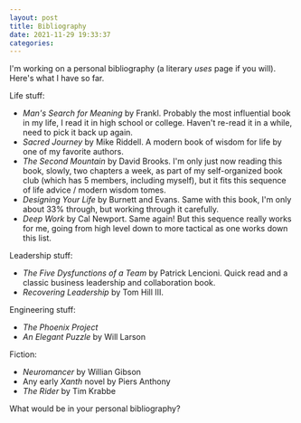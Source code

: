 ```yaml
---
layout: post
title: Bibliography
date: 2021-11-29 19:33:37
categories:
---
```


I'm working on a personal bibliography (a literary _uses_ page if you will). Here's what I have so far.

Life stuff:

- _Man's Search for Meaning_ by Frankl. Probably the most influential book in my life, I read it in high school or college. Haven't re-read it in a while, need to pick it back up again.
- _Sacred Journey_ by Mike Riddell. A modern book of wisdom for life by one of my favorite authors.
- _The Second Mountain_ by David Brooks. I'm only just now reading this book, slowly, two chapters a week, as part of my self-organized book club (which has 5 members, including myself), but it fits this sequence of life advice / modern wisdom tomes.
- _Designing Your Life_ by Burnett and Evans. Same with this book, I'm only about 33% through, but working through it carefully.
- _Deep Work_ by Cal Newport. Same again! But this sequence really works for me, going from high level down to more tactical as one works down this list.

Leadership stuff:

- _The Five Dysfunctions of a Team_ by Patrick Lencioni. Quick read and a classic business leadership and collaboration book.
- _Recovering Leadership_ by Tom Hill III.&nbsp;

Engineering stuff:

- _The Phoenix Project_
- _An Elegant Puzzle_ by Will Larson

Fiction:

- _Neuromancer_ by Willian Gibson
- Any early _Xanth_ novel by Piers Anthony
- _The Rider_ by Tim Krabbe

What would be in your personal bibliography?
